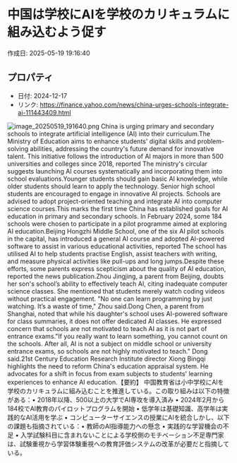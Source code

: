 # 中国は学校にAIを学校のカリキュラムに組み込むよう促す

作成日: 2025-05-19 19:16:40

## プロパティ

- 日付: 2024-12-17
- リンク: https://finance.yahoo.com/news/china-urges-schools-integrate-ai-111443409.html

![image_20250519_191640.png](../assets/image_20250519_191640.png)
China is urging primary and secondary schools to integrate artificial intelligence (AI) into their curriculum.The Ministry of Education aims to enhance students' digital skills and problem-solving abilities, addressing the country's future demand for innovative talent. This initiative follows the introduction of AI majors in more than 500 universities and colleges since 2018, reported The ministry's circular suggests launching AI courses systematically and incorporating them into school evaluations.Younger students should gain basic AI knowledge, while older students should learn to apply the technology. Senior high school students are encouraged to engage in innovative AI projects. Schools are advised to adopt project-oriented teaching and integrate AI into computer science courses.This marks the first time China has established goals for AI education in primary and secondary schools. In February 2024, some 184 schools were chosen to participate in a pilot programme aimed at exploring AI education.Beijing Hongzhi Middle School, one of the six AI pilot schools in the capital, has introduced a general AI course and adopted AI-powered software to assist in various educational activities, reported The school has utilised AI to help students practise English, assist teachers with writing, and measure physical activities like pull-ups and long jumps.Despite these efforts, some parents express scepticism about the quality of AI education, reported the news publication.Zhou Jingjing, a parent from Beijing, doubts her son's school’s ability to effectively teach AI, citing inadequate computer science classes. She mentioned that students merely watch coding videos without practical engagement. "No one can learn programming by just watching. It’s a waste of time," Zhou said.Dong Chen, a parent from Shanghai, noted that while his daughter's school uses AI-powered software for class summaries, it does not offer dedicated AI classes. He expressed concern that schools are not motivated to teach AI as it is not part of entrance exams."If you really want to learn something, you cannot count on the schools. After all, AI is not a subject on middle school or university entrance exams, so schools are not highly motivated to teach." Dong said.21st Century Education Research Institute director Xiong Bingqi highlights the need to reform China's education appraisal system. He advocates for a shift in focus from exam subjects to students' learning experiences to enhance AI education.【要約】
中国教育省は小中学校にAIを学校のカリキュラムに組み込むことを推進している。この取り組みは以下の特徴がある：• 2018年以降、500以上の大学でAI専攻を導入済み
• 2024年2月から184校でAI教育のパイロットプログラムを開始
• 低学年は基礎知識、高学年は実践的なAI活用を学ぶ
• コンピューターサイエンスの授業にAIを統合しかし、以下の課題も指摘されている：• 教師のAI指導能力への懸念
• 実践的な学習機会の不足
• 入学試験科目に含まれないことによる学校側のモチベーション不足専門家は、試験重視から学習体験重視への教育評価システムの改革が必要だと指摘している。